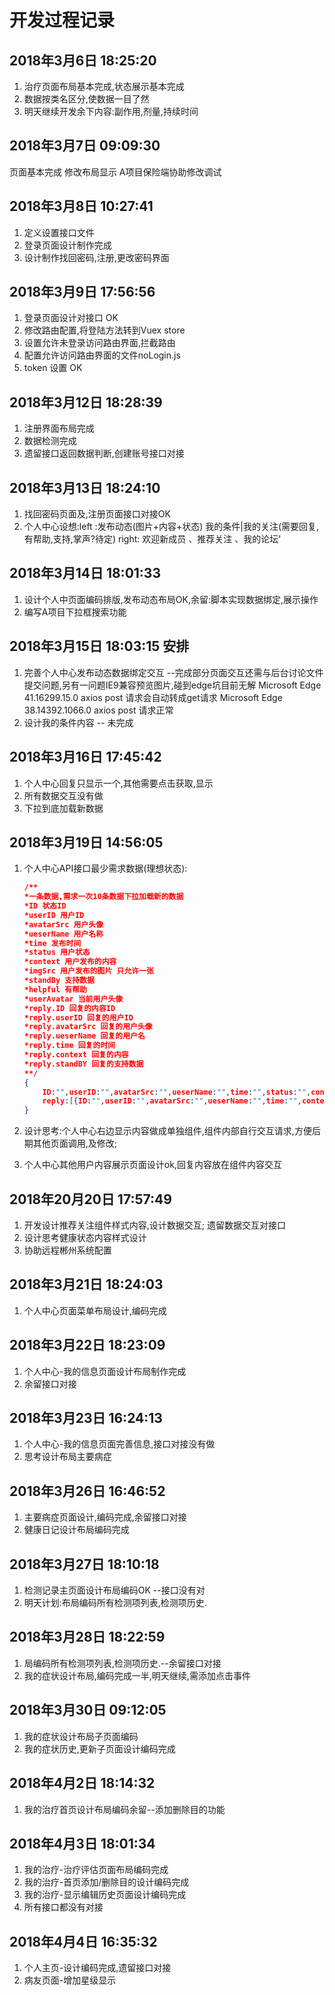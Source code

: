 # 开发过程记录

## 2018年3月6日 18:25:20

1. 治疗页面布局基本完成,状态展示基本完成
2. 数据按类名区分,使数据一目了然
3. 明天继续开发余下内容:副作用,剂量,持续时间

## 2018年3月7日 09:09:30

页面基本完成
修改布局显示
A项目保险端协助修改调试

## 2018年3月8日 10:27:41

1. 定义设置接口文件
2. 登录页面设计制作完成
3. 设计制作找回密码,注册,更改密码界面

## 2018年3月9日 17:56:56

1. 登录页面设计对接口 OK
2. 修改路由配置,将登陆方法转到Vuex store
3. 设置允许未登录访问路由界面,拦截路由
4. 配置允许访问路由界面的文件noLogin.js
5. token 设置 OK

## 2018年3月12日 18:28:39

1. 注册界面布局完成
2. 数据检测完成
3. 遗留接口返回数据判断,创建账号接口对接

## 2018年3月13日 18:24:10

1. 找回密码页面及,注册页面接口对接OK
2. 个人中心设想:left :发布动态(图片+内容+状态) 我的条件|我的关注(需要回复,有帮助,支持,掌声?待定) right: 欢迎新成员 、推荐关注 、我的论坛'

## 2018年3月14日 18:01:33

1. 设计个人中页面编码排版,发布动态布局OK,余留:脚本实现数据绑定,展示操作
2. 编写A项目下拉框搜索功能

## 2018年3月15日 18:03:15  安排

1. 完善个人中心发布动态数据绑定交互 --完成部分页面交互还需与后台讨论文件提交问题,另有一问题IE9兼容预览图片,碰到edge坑目前无解
    Microsoft Edge 41.16299.15.0 axios post 请求会自动转成get请求
    Microsoft Edge 38.14392.1066.0 axios post 请求正常
2. 设计我的条件内容 -- 未完成

## 2018年3月16日 17:45:42

1. 个人中心回复只显示一个,其他需要点击获取,显示
2. 所有数据交互没有做
3. 下拉到底加载新数据

## 2018年3月19日 14:56:05

1. 个人中心API接口最少需求数据(理想状态):
    ```json
    /**
    *一条数据,需求一次10条数据下拉加载新的数据
    *ID 状态ID
    *userID 用户ID
    *avatarSrc 用户头像
    *ueserName 用户名称
    *time 发布时间
    *status 用户状态
    *context 用户发布的内容
    *imgSrc 用户发布的图片 只允许一张
    *standBy 支持数据
    *helpful 有帮助
    *userAvatar 当前用户头像
    *reply.ID 回复的内容ID
    *reply.userID 回复的用户ID
    *reply.avatarSrc 回复的用户头像
    *reply.ueserName 回复的用户名
    *reply.time 回复的时间
    *reply.context 回复的内容
    *reply.standBY 回复的支持数据
    **/
    {
        ID:"",userID:"",avatarSrc:"",ueserName:"",time:"",status:"",context:"",imgSrc:"",standBy:"",helpful:"",userAvatar:"",
        reply:[{ID:"",userID:"",avatarSrc:"",ueserName:"",time:"",context:"",standBy:""}]
    }
    ```
2. 设计思考:个人中心右边显示内容做成单独组件,组件内部自行交互请求,方便后期其他页面调用,及修改;

3. 个人中心其他用户内容展示页面设计ok,回复内容放在组件内容交互

## 2018年20月20日 17:57:49

1. 开发设计推荐关注组件样式内容,设计数据交互; 遗留数据交互对接口
2. 设计思考健康状态内容样式设计
3. 协助远程郴州系统配置

## 2018年3月21日 18:24:03

1. 个人中心页面菜单布局设计,编码完成

## 2018年3月22日 18:23:09

1. 个人中心-我的信息页面设计布局制作完成
2. 余留接口对接

## 2018年3月23日 16:24:13

1. 个人中心-我的信息页面完善信息,接口对接没有做
2. 思考设计布局主要病症

## 2018年3月26日 16:46:52

1. 主要病症页面设计,编码完成,余留接口对接
2. 健康日记设计布局编码完成

## 2018年3月27日 18:10:18

1. 检测记录主页面设计布局编码OK --接口没有对
2. 明天计划:布局编码所有检测项列表,检测项历史.

## 2018年3月28日 18:22:59

1. 局编码所有检测项列表,检测项历史.--余留接口对接
2. 我的症状设计布局,编码完成一半,明天继续,需添加点击事件

## 2018年3月30日 09:12:05

1. 我的症状设计布局子页面编码
2. 我的症状历史,更新子页面设计编码完成

## 2018年4月2日 18:14:32

1. 我的治疗首页设计布局编码余留--添加删除目的功能

## 2018年4月3日 18:01:34

1. 我的治疗-治疗评估页面布局编码完成
2. 我的治疗-首页添加/删除目的设计编码完成
3. 我的治疗-显示编辑历史页面设计编码完成
4. 所有接口都没有对接

## 2018年4月4日 16:35:32

1. 个人主页-设计编码完成,遗留接口对接
2. 病友页面-增加星级显示